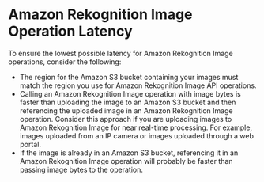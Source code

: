# Amazon Rekognition Image Operation Latency<a name="operation-latency"></a>

To ensure the lowest possible latency for Amazon Rekognition Image operations, consider the following:
+ The region for the Amazon S3 bucket containing your images must match the region you use for Amazon Rekognition Image API operations\. 
+ Calling an Amazon Rekognition Image operation with image bytes is faster than uploading the image to an Amazon S3 bucket and then referencing the uploaded image in an Amazon Rekognition Image operation\. Consider this approach if you are uploading images to Amazon Rekognition Image for near real\-time processing\. For example, images uploaded from an IP camera or images uploaded through a web portal\.
+ If the image is already in an Amazon S3 bucket, referencing it in an Amazon Rekognition Image operation will probably be faster than passing image bytes to the operation\.